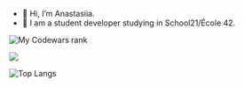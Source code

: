 - 👋 Hi, I’m Anastasiia.
- 🌱 I am a student developer studying in School21/École 42.

![My Codewars rank](https://www.codewars.com/users/morrkof/badges/micro)

![](https://leetcard.jacoblin.cool/morrkof?theme=unicorn)

![Top Langs](https://github-readme-stats.vercel.app/api/top-langs/?username=morrkof&theme=aura_dark&border_radius=3&layout=compact&langs_count=6) 

<!--- [![ppipes's 42 stats](https://badge42.vercel.app/api/v2/cl1l4a829001109jia2rxsvxk/stats?cursusId=21&coalitionId=92)](https://github.com/JaeSeoKim/badge42) --->

<!--- [![Anurag's GitHub stats](https://github-readme-stats.vercel.app/api?username=morrkof&theme=blueberry&show_icons=true)](https://github.com/anuraghazra/github-readme-stats) --->



<!-- ![Ppipes's profile views](https://komarev.com/ghpvc/?username=morrkof&label=PROFILE+VIEWS&style=flat-square) -->
